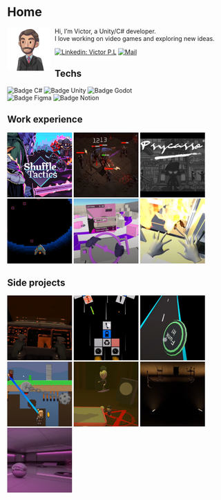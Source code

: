 # Home

<img align="left" width="100" height="100" style="padding-right: 10px" src="Media/Profil.png" alt="drawing"/>

Hi, I’m Victor, a Unity/C# developer.  
I love working on video games and exploring new ideas.

[![Linkedin: Victor P.L](https://img.shields.io/badge/LinkedIn-0077B5?style=for-the-badge&logo=linkedin&logoColor=white)](https://www.linkedin.com/in/victor-pl)
[![Mail](https://img.shields.io/badge/Gmail-D14836?style=for-the-badge&logo=gmail&logoColor=white)](mailto:victor.pr.liu@gmail.com)


## Techs

![Badge C#](https://img.shields.io/badge/C%23-239120?style=for-the-badge&logo=csharp&logoColor=white)
![Badge Unity](https://img.shields.io/badge/Unity-100000?style=for-the-badge&logo=unity&logoColor=white)
![Badge Godot](https://img.shields.io/badge/Godot-478CBF?style=for-the-badge&logo=GodotEngine&logoColor=white)  
![Badge Figma](https://img.shields.io/badge/Figma-F24E1E?style=for-the-badge&logo=figma&logoColor=white)
![Badge Notion](https://img.shields.io/badge/Notion-000000?style=for-the-badge&logo=notion&logoColor=white)

## Work experience

[<img src="Media/Shuffle Tactics.png" alt="Shuffle Tactics" width="150" height="150"/>](Work/Shuffle%20Tactics.md)
[<img src="Media/66%20Demons%20!.png" alt="66 Demons" width="150" height="150"/>](Work/66%20Demons%20!.md)
[<img src="Media/Psycasso.png" alt="Psycasso" width="150" height="150"/>](Work/Psycasso.md)
[<img src="Media/MiniGames.png" alt="Interhaptics Mini-games" width="150" height="150"/>](Work/Interhaptics%20Mini-games.md)
[<img src="Media/HapticDemonstrator.png" alt="Interhaptics HUB" width="150" height="150"/>](Work/Interhaptics%20HUB.md)
[<img src="Media/Demonstrator.png" alt="drawing" width="150" height="150"/>](Work/Shuffle%20Tactics.md)

## Side projects

[<img src="Media/VR%20spaceship%20simulator.png" alt="drawing" width="150" height="150"/>](Work/Shuffle%20Tactics.md)
[<img src="Media/2D%20blocks%20space%20shooter.png" alt="drawing" width="150" height="150"/>](Work/66%20Demons%20!.md)
[<img src="Media/Mobile%20skateboarding%20mechanics.png" alt="drawing" width="150" height="150"/>](Work/Shuffle%20Tactics.md)
[<img src="Media/Rope%20asymmetric%20gameplay.png" alt="drawing" width="150" height="150"/>](Work/Shuffle%20Tactics.md)
[<img src="Media/Live%20Dive%20Repeat.png" alt="drawing" width="150" height="150"/>](Work/Shuffle%20Tactics.md)
[<img src="Media/About%20horror%20ambience.png" alt="drawing" width="150" height="150"/>](Work/Shuffle%20Tactics.md)
[<img src="Media/About%20reflections.png" alt="drawing" width="150" height="150"/>](Work/Shuffle%20Tactics.md)

